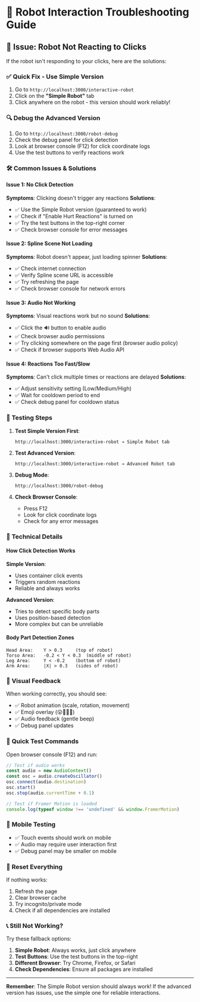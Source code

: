 # 🤖 Robot Interaction Troubleshooting Guide

## 🚨 Issue: Robot Not Reacting to Clicks

If the robot isn't responding to your clicks, here are the solutions:

### ✅ **Quick Fix - Use Simple Version**

1. Go to `http://localhost:3000/interactive-robot`
2. Click on the **"Simple Robot"** tab
3. Click anywhere on the robot - this version should work reliably!

### 🔍 **Debug the Advanced Version**

1. Go to `http://localhost:3000/robot-debug`
2. Check the debug panel for click detection
3. Look at browser console (F12) for click coordinate logs
4. Use the test buttons to verify reactions work

### 🛠️ **Common Issues & Solutions**

#### Issue 1: No Click Detection
**Symptoms**: Clicking doesn't trigger any reactions
**Solutions**:
- ✅ Use the Simple Robot version (guaranteed to work)
- ✅ Check if "Enable Hurt Reactions" is turned on
- ✅ Try the test buttons in the top-right corner
- ✅ Check browser console for error messages

#### Issue 2: Spline Scene Not Loading
**Symptoms**: Robot doesn't appear, just loading spinner
**Solutions**:
- ✅ Check internet connection
- ✅ Verify Spline scene URL is accessible
- ✅ Try refreshing the page
- ✅ Check browser console for network errors

#### Issue 3: Audio Not Working
**Symptoms**: Visual reactions work but no sound
**Solutions**:
- ✅ Click the 🔊 button to enable audio
- ✅ Check browser audio permissions
- ✅ Try clicking somewhere on the page first (browser audio policy)
- ✅ Check if browser supports Web Audio API

#### Issue 4: Reactions Too Fast/Slow
**Symptoms**: Can't click multiple times or reactions are delayed
**Solutions**:
- ✅ Adjust sensitivity setting (Low/Medium/High)
- ✅ Wait for cooldown period to end
- ✅ Check debug panel for cooldown status

### 🎯 **Testing Steps**

1. **Test Simple Version First**:
   ```
   http://localhost:3000/interactive-robot → Simple Robot tab
   ```

2. **Test Advanced Version**:
   ```
   http://localhost:3000/interactive-robot → Advanced Robot tab
   ```

3. **Debug Mode**:
   ```
   http://localhost:3000/robot-debug
   ```

4. **Check Browser Console**:
   - Press F12
   - Look for click coordinate logs
   - Check for any error messages

### 🔧 **Technical Details**

#### How Click Detection Works

**Simple Version**:
- Uses container click events
- Triggers random reactions
- Reliable and always works

**Advanced Version**:
- Tries to detect specific body parts
- Uses position-based detection
- More complex but can be unreliable

#### Body Part Detection Zones

```
Head Area:    Y > 0.3     (top of robot)
Torso Area:   -0.2 < Y < 0.3  (middle of robot)
Leg Area:     Y < -0.2    (bottom of robot)
Arm Area:     |X| > 0.3   (sides of robot)
```

### 🎨 **Visual Feedback**

When working correctly, you should see:
- ✅ Robot animation (scale, rotation, movement)
- ✅ Emoji overlay (😲🤚💫🦵)
- ✅ Audio feedback (gentle beep)
- ✅ Debug panel updates

### 🚀 **Quick Test Commands**

Open browser console (F12) and run:
```javascript
// Test if audio works
const audio = new AudioContext()
const osc = audio.createOscillator()
osc.connect(audio.destination)
osc.start()
osc.stop(audio.currentTime + 0.1)

// Test if Framer Motion is loaded
console.log(typeof window !== 'undefined' && window.FramerMotion)
```

### 📱 **Mobile Testing**

- ✅ Touch events should work on mobile
- ✅ Audio may require user interaction first
- ✅ Debug panel may be smaller on mobile

### 🔄 **Reset Everything**

If nothing works:
1. Refresh the page
2. Clear browser cache
3. Try incognito/private mode
4. Check if all dependencies are installed

### 📞 **Still Not Working?**

Try these fallback options:
1. **Simple Robot**: Always works, just click anywhere
2. **Test Buttons**: Use the test buttons in the top-right
3. **Different Browser**: Try Chrome, Firefox, or Safari
4. **Check Dependencies**: Ensure all packages are installed

---

**Remember**: The Simple Robot version should always work! If the advanced version has issues, use the simple one for reliable interactions.
